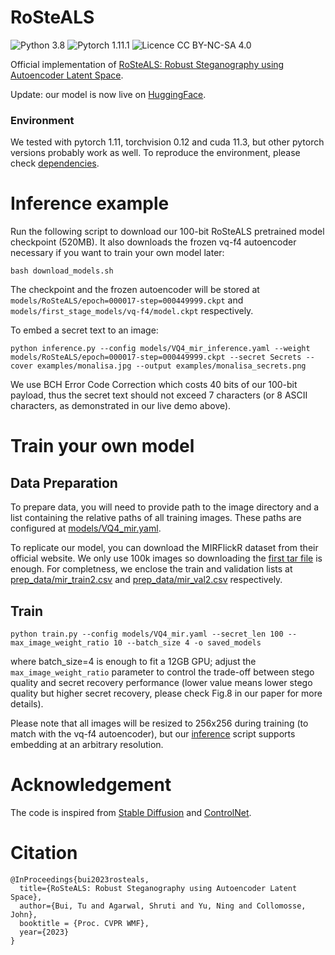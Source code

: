 # RoSteALS
![Python 3.8](https://img.shields.io/badge/Python-3.8-green) ![Pytorch 1.11.1](https://img.shields.io/badge/Pytorch-1.11.1-green) ![Licence CC BY-NC-SA 4.0](https://img.shields.io/badge/license-CC--BY--NC--SA--4.0-blueviolet)


Official implementation of [RoSteALS: Robust Steganography using Autoencoder Latent Space](https://arxiv.org/abs/2304.03400).

Update: our model is now live on [HuggingFace](https://huggingface.co/spaces/tubui/rosteal).

### Environment

We tested with pytorch 1.11, torchvision 0.12 and cuda 11.3, but other pytorch versions probably work as well. To reproduce the environment, please check [dependencies](dependencies).

# Inference example
Run the following script to download our 100-bit RoSteALS pretrained model checkpoint (520MB). It also downloads the frozen vq-f4 autoencoder necessary if you want to train your own model later:

```
bash download_models.sh
```
The checkpoint and the frozen autoencoder  will be stored at `models/RoSteALS/epoch=000017-step=000449999.ckpt` and `models/first_stage_models/vq-f4/model.ckpt` respectively.

To embed a secret text to an image:
```
python inference.py --config models/VQ4_mir_inference.yaml --weight models/RoSteALS/epoch=000017-step=000449999.ckpt --secret Secrets --cover examples/monalisa.jpg --output examples/monalisa_secrets.png
```

We use BCH Error Code Correction which costs 40 bits of our 100-bit payload, thus the secret text should not exceed 7 characters (or 8 ASCII characters, as demonstrated in our live demo above). 
<!---
You should get the results like this:
Cover | Stego | Resolution | Secret text
:---:| :---: |:---: | :---:
<img src="examples/monalisa.jpg" height="200px"/> | <img src="examples/monalisa_secrets.png" height="200px"/> | 1200x771| secrets
<img src="examples/934.jpg" height="200px"/> | <img src="examples/934_Harry.png" height="200px"/> | 640x427| Harry
<img src="examples/forest.jpg" height="200px"/> | <img src="examples/forest_Braies.png" height="200px"/> | 1920x1325 |Braies
-->

# Train your own model
## Data Preparation
To prepare data, you will need to provide path to the image directory and a list containing the relative paths of all training images. These paths are configured at [models/VQ4_mir.yaml](models/VQ4_mir.yaml).

To replicate our model, you can download the MIRFlickR dataset from their official website. We only use 100k images so downloading the [first tar file](https://press.liacs.nl/mirflickr/mirflickr1m.v3b/images0.zip) is enough. For completness, we enclose the train and validation lists at [prep_data/mir_train2.csv](prep_data/mir_train2.csv) and  [prep_data/mir_val2.csv](prep_data/mir_val2.csv) respectively.

## Train
```
python train.py --config models/VQ4_mir.yaml --secret_len 100 --max_image_weight_ratio 10 --batch_size 4 -o saved_models

```
where batch_size=4 is enough to fit a 12GB GPU; adjust the `max_image_weight_ratio` parameter to control the trade-off between stego quality and secret recovery performance (lower value means lower stego quality but higher secret recovery, please check Fig.8 in our paper for more details).

Please note that all images will be resized to 256x256 during training (to match with the vq-f4 autoencoder), but our [inference](inference.py) script supports embedding at an arbitrary resolution.


# Acknowledgement
The code is inspired from [Stable Diffusion](https://github.com/CompVis/stable-diffusion) and [ControlNet](https://github.com/lllyasviel/ControlNet). 


# Citation
```
@InProceedings{bui2023rosteals,
  title={RoSteALS: Robust Steganography using Autoencoder Latent Space},
  author={Bui, Tu and Agarwal, Shruti and Yu, Ning and Collomosse, John},
  booktitle = {Proc. CVPR WMF},
  year={2023}
}
```

